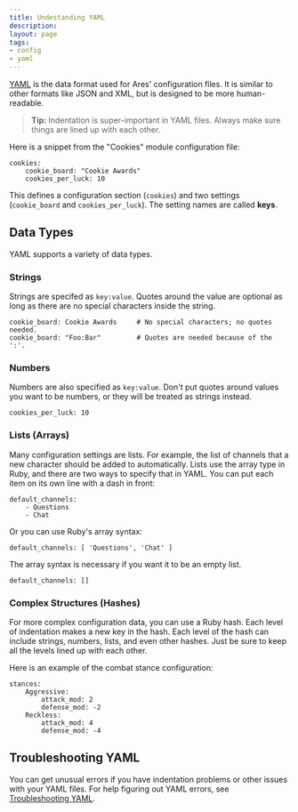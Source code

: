 ```yaml
---
title: Undestanding YAML
description:
layout: page
tags: 
- config
- yaml
---
```


[YAML](http://www.yaml.org/start.html) is the data format used for Ares' configuration files.  It is similar to other formats like JSON and XML, but is designed to be more human-readable.

> **Tip:** Indentation is super-important in YAML files.  Always make sure things are lined up with each other.

Here is a snippet from the "Cookies" module configuration file:

    cookies:
        cookie_board: "Cookie Awards"
        cookies_per_luck: 10

This defines a configuration section (`cookies`) and two settings (`cookie_board` and `cookies_per_luck`).  The setting names are called **keys**.

## Data Types

YAML supports a variety of data types.

### Strings

Strings are specifed as `key:value`.  Quotes around the value are optional as long as there are no special characters inside the string.

    cookie_board: Cookie Awards     # No special characters; no quotes needed.
    cookie_board: "Foo:Bar"         # Quotes are needed because of the ':'.


### Numbers

Numbers are also specified as `key:value`.   Don't put quotes around values you want to be numbers, or they will be treated as strings instead.

    cookies_per_luck: 10

### Lists (Arrays)

Many configuration settings are lists.  For example, the list of channels that a new character should be added to automatically.  Lists use the array type in Ruby, and there are two ways to specify that in YAML.  You can put each item on its own line with a dash in front:

    default_channels:
        - Questions
        - Chat

Or you can use Ruby's array syntax:

    default_channels: [ 'Questions', 'Chat' ]

The array syntax is necessary if you want it to be an empty list.

    default_channels: []

### Complex Structures (Hashes)

For more complex configuration data, you can use a Ruby hash.  Each level of indentation makes a new key in the hash.  Each level of the hash can include strings, numbers, lists, and even other hashes.  Just be sure to keep all the levels lined up with each other.

Here is an example of the combat stance configuration:

    stances:
        Aggressive:
            attack_mod: 2
            defense_mod: -2
        Reckless:
            attack_mod: 4
            defense_mod: -4

## Troubleshooting YAML

You can get unusual errors if you have indentation problems or other issues with your YAML files.  For help figuring out YAML errors, see [Troubleshooting YAML](/tutorials/code/troubleshooting-yaml).